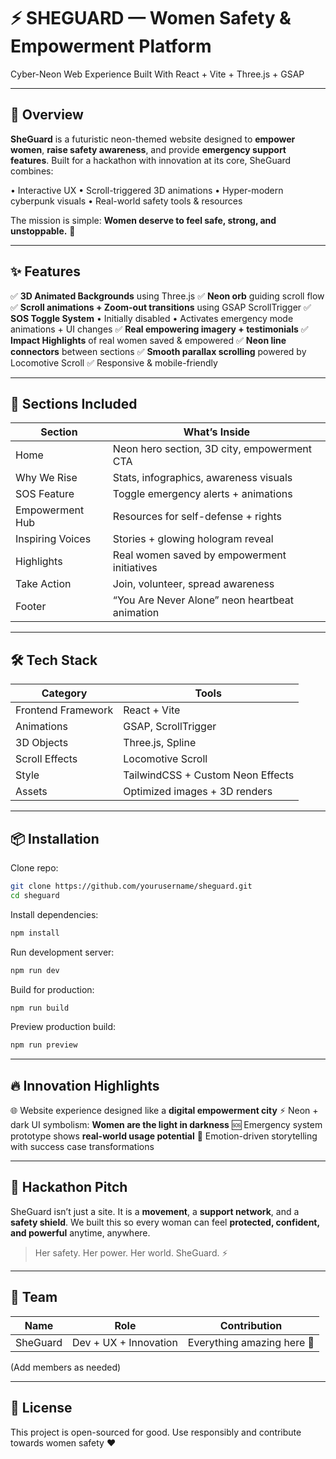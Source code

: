 # ⚡ SHEGUARD — Women Safety & Empowerment Platform

Cyber-Neon Web Experience Built With React + Vite + Three.js + GSAP

---

## 🚀 Overview

**SheGuard** is a futuristic neon-themed website designed to **empower women**, **raise safety awareness**, and provide **emergency support features**. Built for a hackathon with innovation at its core, SheGuard combines:

• Interactive UX
• Scroll-triggered 3D animations
• Hyper-modern cyberpunk visuals
• Real-world safety tools & resources

The mission is simple: **Women deserve to feel safe, strong, and unstoppable.** 👑

---

## ✨ Features

✅ **3D Animated Backgrounds** using Three.js
✅ **Neon orb** guiding scroll flow
✅ **Scroll animations + Zoom-out transitions** using GSAP ScrollTrigger
✅ **SOS Toggle System**
• Initially disabled
• Activates emergency mode animations + UI changes
✅ **Real empowering imagery + testimonials**
✅ **Impact Highlights** of real women saved & empowered
✅ **Neon line connectors** between sections
✅ **Smooth parallax scrolling** powered by Locomotive Scroll
✅ Responsive & mobile-friendly

---

## 🧩 Sections Included

| Section          | What’s Inside                                  |
| ---------------- | ---------------------------------------------- |
| Home             | Neon hero section, 3D city, empowerment CTA    |
| Why We Rise      | Stats, infographics, awareness visuals         |
| SOS Feature      | Toggle emergency alerts + animations           |
| Empowerment Hub  | Resources for self-defense + rights            |
| Inspiring Voices | Stories + glowing hologram reveal              |
| Highlights       | Real women saved by empowerment initiatives    |
| Take Action      | Join, volunteer, spread awareness              |
| Footer           | “You Are Never Alone” neon heartbeat animation |

---

## 🛠️ Tech Stack

| Category           | Tools                             |
| ------------------ | --------------------------------- |
| Frontend Framework | React + Vite                      |
| Animations         | GSAP, ScrollTrigger               |
| 3D Objects         | Three.js, Spline                  |
| Scroll Effects     | Locomotive Scroll                 |
| Style              | TailwindCSS + Custom Neon Effects |
| Assets             | Optimized images + 3D renders     |

---

## 📦 Installation

Clone repo:

```bash
git clone https://github.com/yourusername/sheguard.git
cd sheguard
```

Install dependencies:

```bash
npm install
```

Run development server:

```bash
npm run dev
```

Build for production:

```bash
npm run build
```

Preview production build:

```bash
npm run preview
```

---

## 🔥 Innovation Highlights

🌐 Website experience designed like a **digital empowerment city**
⚡ Neon + dark UI symbolism: **Women are the light in darkness**
🆘 Emergency system prototype shows **real-world usage potential**
🎯 Emotion-driven storytelling with success case transformations

---

## 🧠 Hackathon Pitch

SheGuard isn’t just a site.
It is a **movement**, a **support network**, and a **safety shield**.
We built this so every woman can feel **protected, confident, and powerful** anytime, anywhere.

> Her safety.
> Her power.
> Her world.
> SheGuard. ⚡

---

## 🤝 Team

| Name       | Role                  | Contribution               |
| ---------- | --------------------- | -------------------------- |
|  SheGuard  | Dev + UX + Innovation | Everything amazing here 🚀 |

(Add members as needed)

---

## 📄 License

This project is open-sourced for good.
Use responsibly and contribute towards women safety ❤️
